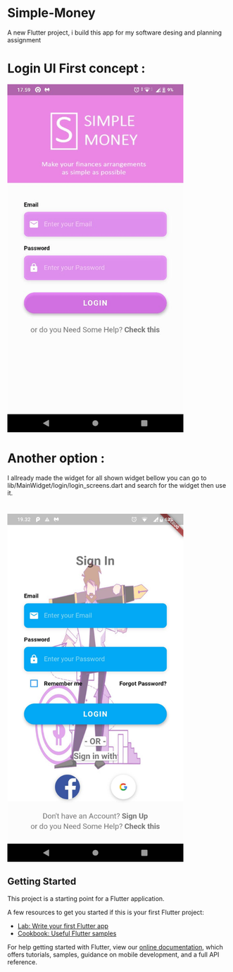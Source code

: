 # Simple-Money

A new Flutter project, i build this app for my software desing and planning assignment


# Login UI First concept :

<img src="https://github.com/dendiaryar/SimpleMoney-prototype/blob/master/Pembaharuan%20tampilan%20login.jpeg" width="400" height="790">

# Another option :
I allready made the widget for all shown widget bellow you can go to
lib/MainWidget/login/login_screens.dart and search for the widget then use it.

#
<img src="https://github.com/dendiaryar/SimpleMoney-prototype/blob/master/101206.jpg" width="400" height="790">


## Getting Started

This project is a starting point for a Flutter application.

A few resources to get you started if this is your first Flutter project:

- [Lab: Write your first Flutter app](https://flutter.dev/docs/get-started/codelab)
- [Cookbook: Useful Flutter samples](https://flutter.dev/docs/cookbook)

For help getting started with Flutter, view our
[online documentation](https://flutter.dev/docs), which offers tutorials,
samples, guidance on mobile development, and a full API reference.
